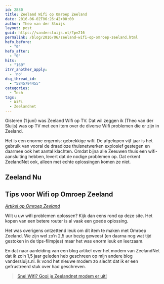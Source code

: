 ```yaml
---
id: 2880
title: Zeeland Wifi op Omroep Zeeland
date: 2016-06-02T06:26:42+00:00
author: Theo van der Sluijs
layout: post
guid: https://vandersluijs.nl/?p=216
permalink: /blog/2016/06/zeeland-wifi-op-omroep-zeeland.html
hefo_before:
  - "0"
hefo_after:
  - "0"
hits:
  - "169"
itrr_another_apply:
  - 'no'
dsq_thread_id:
  - "5845794455"
categories:
  - Tech
tags:
  - WiFi
  - Zeelandnet
---
```

Gisteren (1 juni) was Zeeland Wifi op TV. Dat wil zeggen ik (Theo van der Sluijs) was op TV met een item over de diverse Wifi problemen die er zijn in Zeeland.<!--more-->

Het is een enorme ergernis: gebrekkige wifi. De afgelopen vijf jaar is het gebruik van vooral de draadloze thuisnetwerken explosief gestegen en daarmee ook het aantal klachten. Omdat bijna alle Zeeuwen thuis een wifi-aansluiting hebben, levert dat de nodige problemen op. Dat erkent ZeelandNet ook, alleen met echte oplossingen komen ze niet.

## Zeeland Nu

## Tips voor Wifi op Omroep Zeeland

_[Artikel op Omroep Zeeland](http://www.omroepzeeland.nl/nieuws/2016-06-01/1009123/thuis-problemen-met-wifi-je-bent-niet-enige#.V0_P1JN96Rs)_

Wilt u uw wifi problemen oplossen? Kijk dan eens rond op deze site. Het kopen van een betere router is al vaak een goede oplossing.

Het was overigens ontzettend leuk om dit item te maken met Omroep Zeeland. We zijn wel zo&#8217;n 2,5 uur bezig geweest (en daarna nog wat tijd gestoken in de tips-filmpjes) maar het was enorm leuk en leerzaam.

En dat naar aanleiding van een blog artikel over het modem van ZeelandNet dat ik zo’n 1,5 jaar geleden heb geschreen op mijn andere blog vandersluijs.nl. Ik vond het nieuwe modem zo slecht dat ik er een gefrustreerd stuk over had geschreven.

<blockquote class="wp-embedded-content" data-secret="ofR0JrKECr">
  <p>
    <a href="https://vandersluijs.nl/blog/2015/01/snel-wifi-gooi-je-zeelandnet-modem-er.html">Snel Wifi? Gooi je Zeelandnet modem er uit!</a>
  </p>
</blockquote>



&nbsp;